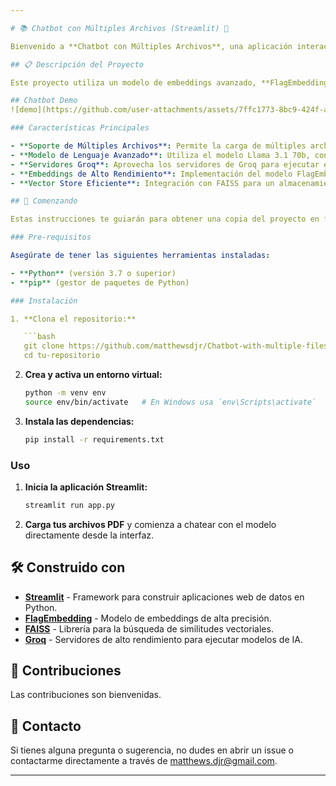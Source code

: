 ```yaml
---

# 📚 Chatbot con Múltiples Archivos (Streamlit) 🤖

Bienvenido a **Chatbot con Múltiples Archivos**, una aplicación interactiva construida con Streamlit que permite a los usuarios subir archivos PDF y chatear con el modelo Llama 3.1 70b, utilizando los servidores de Groq para evitar la necesidad de hardware de alta potencia.

## 📋 Descripción del Proyecto

Este proyecto utiliza un modelo de embeddings avanzado, **FlagEmbedding**, que ocupa la segunda posición en el Leaderboard de MTEB. Al ser un modelo open-source, proporciona una excelente precisión y eficiencia en la generación de embeddings de texto. Los embeddings generados son almacenados y gestionados por **FAISS**, un robusto vector store desarrollado por Meta, que facilita la búsqueda y recuperación de información relevante a partir de grandes conjuntos de datos.

## Chatbot Demo
![demo](https://github.com/user-attachments/assets/7ffc1773-8bc9-424f-aacc-87bd92370b8e)

### Características Principales

- **Soporte de Múltiples Archivos**: Permite la carga de múltiples archivos PDF para una experiencia de chat fluida y continua.
- **Modelo de Lenguaje Avanzado**: Utiliza el modelo Llama 3.1 70b, conocido por su capacidad para comprender y generar texto de alta calidad.
- **Servidores Groq**: Aprovecha los servidores de Groq para ejecutar el modelo de lenguaje de manera eficiente sin requerir hardware especializado.
- **Embeddings de Alto Rendimiento**: Implementación del modelo FlagEmbedding para la representación vectorial de documentos.
- **Vector Store Eficiente**: Integración con FAISS para un almacenamiento y recuperación rápida de información.

## 🚀 Comenzando

Estas instrucciones te guiarán para obtener una copia del proyecto en funcionamiento en tu máquina local para propósitos de desarrollo y pruebas.

### Pre-requisitos

Asegúrate de tener las siguientes herramientas instaladas:

- **Python** (versión 3.7 o superior)
- **pip** (gestor de paquetes de Python)

### Instalación

1. **Clona el repositorio:**

   ```bash
   git clone https://github.com/matthewsdjr/Chatbot-with-multiple-files.git
   cd tu-repositorio
   ```

2. **Crea y activa un entorno virtual:**

   ```bash
   python -m venv env
   source env/bin/activate   # En Windows usa `env\Scripts\activate`
   ```

3. **Instala las dependencias:**

   ```bash
   pip install -r requirements.txt
   ```

### Uso

1. **Inicia la aplicación Streamlit:**

   ```bash
   streamlit run app.py
   ```

2. **Carga tus archivos PDF** y comienza a chatear con el modelo directamente desde la interfaz.

## 🛠️ Construido con

- **[Streamlit](https://streamlit.io/)** - Framework para construir aplicaciones web de datos en Python.
- **[FlagEmbedding](https://huggingface.co/BAAI/bge-m3)** - Modelo de embeddings de alta precisión.
- **[FAISS](https://github.com/facebookresearch/faiss)** - Librería para la búsqueda de similitudes vectoriales.
- **[Groq](https://groq.com/)** - Servidores de alto rendimiento para ejecutar modelos de IA.

## 🤝 Contribuciones

Las contribuciones son bienvenidas.

## 📧 Contacto

Si tienes alguna pregunta o sugerencia, no dudes en abrir un issue o contactarme directamente a través de [matthews.djr@gmail.com](mailto:matthews.djr@gmail.com).

---
```

